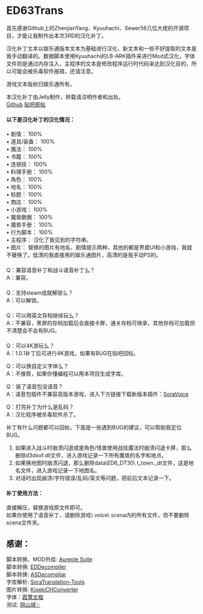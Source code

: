 # ED63Trans  

  
首先感谢Github上的ZhenjianYang、Kyuuhachi、Sewer56几位大佬的开源项目，才能让我制作出本次3RD的汉化补丁。  
  
汉化补丁文本以娱乐通版本文本为基础进行汉化，新文本和一些不好提取的文本是我手动翻译的。数据脚本使用Kyuuhachi的LB-ARK插件来进行Mod式汉化，字体文件则是通过内存注入，主程序的文本是修改程序运行时代码来达到汉化目的，所以可能会被杀毒软件报错，还请注意。 
  
游戏文本版权归娱乐通所有。  

本汉化补丁由Jelly制作，转载请注明作者和出处。  
[Github](https://github.com/J31why/ED63Trans) [贴吧原帖](https://tieba.baidu.com/p/9387522169)  
  
#### 以下是汉化补丁的汉化情况：  
•	剧情：		100%  
•	道具/装备：	100%  
•	魔法：		100%  
•	书籍：		100%  
•	连锁技：		100%  
•	料理手册：	100%  
•	角色：		100%  
•	地名：		100%  
•	标题：		100%  
•	商店：		100%  
•	小游戏：		100%  
•	魔兽数据：	100%  
•	魔兽手册：	100%  
•	行为脚本：	100%  
•	主程序：		汉化了我见到的字符串。  
•	图片：		替换的图片有地名、剧情提示两种，其他的都是界面UI和小游戏，我就不替换了。低清的我直接用的娱乐通图片，高清的是我手动PS的。  
　  
Q：兼容语音补丁和战斗语音补丁么？  
A：兼容。  
　  
Q：支持steam成就解锁么？  
A：可以解锁。  
　  
Q：可以用英文存档继续玩么？  
A：不兼容，黑屏的存档加载后会直接卡屏，通关存档可继承，其他存档可加载但不清楚会不会有BUG。  
　  
Q：可以4K游玩么？  
A：1.0.1补丁后可进行4K游戏，如果有BUG在贴吧回帖。  
  
Q：可以换自定义字体么？  
A：不推荐，如果你懂编程可以用本项目生成字库。  

Q：装了语音包没语音？  
A：语音包插件不兼容高版本游戏，进入下方链接下载新版本插件：[SoraVoice](https://github.com/ZhenjianYang/SoraVoice/releases/tag/20230823)  
  
Q：打完补丁为什么是乱码？  
A：汉化程序被杀毒软件杀了。  
  
补丁有什么问题都可以回帖，下面是一些遇到BUG的建议，可以帮助我定位BUG。  
1.	如果进入战斗时崩溃闪退或是角色/怪兽使用战技魔法时崩溃闪退卡屏，那么删除d3dxof.dll文件，进入游戏记录一下所有魔兽的名字和地点。  
2.	如果换地图时崩溃闪退，那么删除data\ED6_DT30\ t_town._dt文件，这是地名文件，进入游戏记录一下地图名。  
3.	对话时出现崩溃/字符错误/乱码/英文等问题，把前后文本记录一下。

#### 补丁使用方法：  
直接解压，替换游戏原文件即可。  
如果你使用了语音补丁，请删除游戏\ voice\ scena内的所有文件，但不要删除scena文件夹。　  

## 感谢：  
脚本转换、MOD外挂: [Aureole Suite](https://github.com/Aureole-Suite)  
脚本转换: [EDDecompiler](https://github.com/ZhenjianYang/EDDecompiler)  
脚本转换: [ASDecompliar](https://github.com/Ouroboros/Falcom/tree/master/ED6/ed63cn)  
字库解析: [SoraTranslation-Tools](https://github.com/ZhenjianYang/SoraTranslation-Tools)  
图片转换: [KisekiCHConverter](https://github.com/Sewer56/Kiseki-Texture-Tool)  
字体：[霞鹜文楷](https://github.com/lxgw/LxgwWenKai)  
测试: [岡山城✨](https://tieba.baidu.com/home/main?id=tb.1.bbd22b1c.Igr7nGV7aBnsNHXhBRUBcA?t=1452935452&fr=pb)  
  
